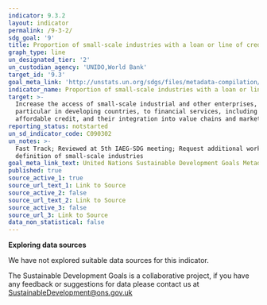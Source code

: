 ```yaml
---
indicator: 9.3.2
layout: indicator
permalink: /9-3-2/
sdg_goal: '9'
title: Proportion of small-scale industries with a loan or line of credit
graph_type: line
un_designated_tier: '2'
un_custodian_agency: 'UNIDO,World Bank'
target_id: '9.3'
goal_meta_link: 'http://unstats.un.org/sdgs/files/metadata-compilation/Metadata-Goal-9.pdf'
indicator_name: Proportion of small-scale industries with a loan or line of credit
target: >-
  Increase the access of small-scale industrial and other enterprises, in
  particular in developing countries, to financial services, including
  affordable credit, and their integration into value chains and markets
reporting_status: notstarted
un_sd_indicator_code: C090302
un_notes: >-
  Fast Track; Reviewed at 5th IAEG-SDG meeting; Request additional work on the
  definition of small-scale industries
goal_meta_link_text: United Nations Sustainable Development Goals Metadata (pdf 663kB)
published: true
source_active_1: true
source_url_text_1: Link to Source
source_active_2: false
source_url_text_2: Link to Source
source_active_3: false
source_url_3: Link to Source
data_non_statistical: false
---
```

**Exploring data sources**

We have not explored suitable data sources for this indicator. 

The Sustainable Development Goals is a collaborative project, if you have any feedback or suggestions for data please contact us at <SustainableDevelopment@ons.gov.uk>
